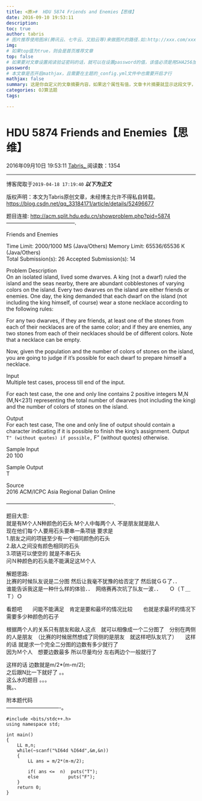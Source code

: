 ```yaml
---
title: <原>#  HDU 5874 Friends and Enemies【思维】
date: 2016-09-10 19:53:11
description:
toc: true
author: tabris
# 图片推荐使用图床(腾讯云、七牛云、又拍云等)来做图片的路径.如:http://xxx.com/xxx.jpg
img: 
# 如果top值为true，则会是首页推荐文章
top: false
# 如果要对文章设置阅读验证密码的话，就可以在设置password的值，该值必须是用SHA256加密后的密码，防止被他人识破
password: 
# 本文章是否开启mathjax，且需要在主题的_config.yml文件中也需要开启才行
mathjax: false
summary: 这是你自定义的文章摘要内容，如果这个属性有值，文章卡片摘要就显示这段文字，否则程序会自动截取文章的部分内容作为摘要
categories: OJ算法题
tags:

---
```





#  HDU 5874 Friends and Enemies【思维】

2016年09月10日 19:53:11  [ Tabris_ ](https://me.csdn.net/qq_33184171) 阅读数：1354


--- 
 博客爬取于`2019-04-18 17:19:40`
***以下为正文***

版权声明：本文为Tabris原创文章，未经博主允许不得私自转载。
https://blog.csdn.net/qq_33184171/article/details/52496677

题目连接: [ http://acm.split.hdu.edu.cn/showproblem.php?pid=5874
](http://acm.split.hdu.edu.cn/showproblem.php?pid=5874)  
—————————————.

Friends and Enemies

Time Limit: 2000/1000 MS (Java/Others) Memory Limit: 65536/65536 K
(Java/Others)  
Total Submission(s): 26 Accepted Submission(s): 14

Problem Description  
On an isolated island, lived some dwarves. A king (not a dwarf) ruled the
island and the seas nearby, there are abundant cobblestones of varying colors
on the island. Every two dwarves on the island are either friends or enemies.
One day, the king demanded that each dwarf on the island (not including the
king himself, of course) wear a stone necklace according to the following
rules:

For any two dwarves, if they are friends, at least one of the stones from each
of their necklaces are of the same color; and if they are enemies, any two
stones from each of their necklaces should be of different colors. Note that a
necklace can be empty.

Now, given the population and the number of colors of stones on the island,
you are going to judge if it’s possible for each dwarf to prepare himself a
necklace.

Input  
Multiple test cases, process till end of the input.

For each test case, the one and only line contains 2 positive integers M,N
(M,N<231) representing the total number of dwarves (not including the king)
and the number of colors of stones on the island.

Output  
For each test case, The one and only line of output should contain a character
indicating if it is possible to finish the king’s assignment. Output ` T"
(without quotes) if possible, ` F” (without quotes) otherwise.

Sample Input  
20 100

Sample Output  
T

Source  
2016 ACM/ICPC Asia Regional Dalian Online

————————————————————-.

题目大意:  
就是有M个人N种颜色的石头 M个人中每两个人 不是朋友就是敌人  
现在他们每个人要用石头要串一条项链 要求是  
1.朋友之间的项链至少有一个相同颜色的石头  
2.敌人之间没有颜色相同的石头  
3.项链可以使空的 就是不串石头  
问Ｎ种颜色的石头能不能满足这Ｍ个人

解题思路:  
比赛的时候队友说是二分图 然后让我毫不犹豫的给否定了 然后就ＧＧ了．．　　　谁能告诉我这是一种什么样的体验．．　网络赛再次坑了队友一波．．　　Ｏ（Ｔ＿Ｔ）Ｏ

看题吧　　问能不能满足　肯定是要和最坏的情况比较　　也就是求最坏的情况下需要多少种颜色的石子

根据两个人的关系只有朋友和敌人这点　就可以相像成一个二分图了　分别在两侧的人是朋友　（比赛的时候居然想成了同侧的是朋友　就这样吧队友坑了）　　这样的话
就是求一个完全二分图的边数有多少就行了  
因为Ｍ个人　想要边数最多 所以尽量均分 左右两边个一般就行了

这样的话 边数就是m/2*(m-m/2);  
之后跟N比一下就好了 。。  
这么水的题目 。。。  
我。、

附本题代码  
——————————-。

    
    
    #include <bits/stdc++.h>
    using namespace std;
    
    int main()
    {
        LL m,n;
        while(~scanf("%I64d %I64d",&m,&n))
        {
            LL ans = m/2*(m-m/2);
    
            if( ans <=  n)  puts("T");
            else           puts("F");
        }
        return 0;
    }
    

